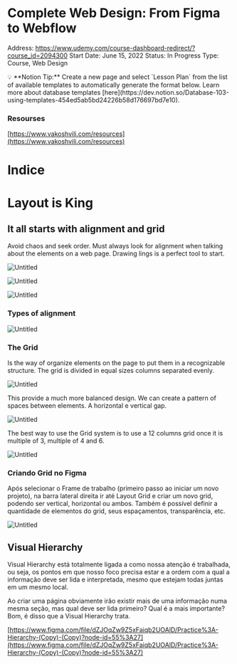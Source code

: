 # Complete Web Design: From Figma to Webflow

Address: https://www.udemy.com/course-dashboard-redirect/?course_id=2094300
Start Date: June 15, 2022
Status: In Progress
Type: Course, Web Design

<aside>
💡 **Notion Tip:** Create a new page and select `Lesson Plan` from the list of available templates to automatically generate the format below. Learn more about database templates [here](https://dev.notion.so/Database-103-using-templates-454ed5ab5bd24226b58d176697bd7e10).

</aside>

### Resourses

[https://www.vakoshvili.com/resources](https://www.vakoshvili.com/resources)

# Indice

# Layout is King

## It all starts with alignment and grid

Avoid chaos and seek order. Must always look for alignment when talking about the elements on a web page. Drawing lings is a perfect tool to start.

![Untitled](Complete%20Web%20Design%20From%20Figma%20to%20Webflow%20f5fc648ec06d44c8a41bb0de4f9fd4fc/Untitled.png)

![Untitled](Complete%20Web%20Design%20From%20Figma%20to%20Webflow%20f5fc648ec06d44c8a41bb0de4f9fd4fc/Untitled%201.png)

![Untitled](Complete%20Web%20Design%20From%20Figma%20to%20Webflow%20f5fc648ec06d44c8a41bb0de4f9fd4fc/Untitled%202.png)

### Types of alignment

![Untitled](Complete%20Web%20Design%20From%20Figma%20to%20Webflow%20f5fc648ec06d44c8a41bb0de4f9fd4fc/Untitled%203.png)

### The Grid

Is the way of organize elements on the page to put them in a recognizable structure. The grid is divided in equal sizes columns separated evenly.

![Untitled](Complete%20Web%20Design%20From%20Figma%20to%20Webflow%20f5fc648ec06d44c8a41bb0de4f9fd4fc/Untitled%204.png)

This provide a much more balanced design. We can create a pattern of spaces between elements. A horizontal e vertical gap.

![Untitled](Complete%20Web%20Design%20From%20Figma%20to%20Webflow%20f5fc648ec06d44c8a41bb0de4f9fd4fc/Untitled%205.png)

The best way to use the Grid system is to use a 12 columns grid once it is multiple of 3, multiple of 4 and 6.

![Untitled](Complete%20Web%20Design%20From%20Figma%20to%20Webflow%20f5fc648ec06d44c8a41bb0de4f9fd4fc/Untitled%206.png)

### Criando Grid no Figma

Após selecionar o Frame de trabalho (primeiro passo ao iniciar um novo projeto), na barra lateral direita ir até Layout Grid e criar um novo grid, podendo ser vertical, horizontal ou ambos. Também é possível definir a quantidade de elementos do grid, seus espaçamentos, transparência, etc.

![Untitled](Complete%20Web%20Design%20From%20Figma%20to%20Webflow%20f5fc648ec06d44c8a41bb0de4f9fd4fc/Untitled%207.png)

## Visual Hierarchy

Visual Hierarchy está totalmente ligada a como nossa atenção é trabalhada, ou seja, os pontos em que nosso foco precisa estar e a ordem com a qual a informação deve ser lida e interpretada, mesmo que estejam todas juntas em um mesmo local.

Ao criar uma página obviamente irão existir mais de uma informação numa mesma seção, mas qual deve ser lida primeiro? Qual é a mais importante? Bom, é disso que a Visual Hierarchy trata.

[https://www.figma.com/file/dZJOqZw9Z5xFaiqb2UOAlD/Practice%3A-Hierarchy-(Copy)-(Copy)?node-id=55%3A27](https://www.figma.com/file/dZJOqZw9Z5xFaiqb2UOAlD/Practice%3A-Hierarchy-(Copy)-(Copy)?node-id=55%3A27)